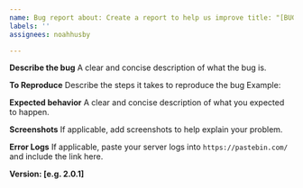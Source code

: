 ```yaml
---
name: Bug report about: Create a report to help us improve title: "[BUG] Simple title for issue"
labels: ''
assignees: noahhusby

---
```


**Describe the bug**
A clear and concise description of what the bug is.

**To Reproduce**
Describe the steps it takes to reproduce the bug Example:

**Expected behavior**
A clear and concise description of what you expected to happen.

**Screenshots**
If applicable, add screenshots to help explain your problem.

**Error Logs**
If applicable, paste your server logs into `https://pastebin.com/` and include the link here.

**Version: [e.g. 2.0.1]**

